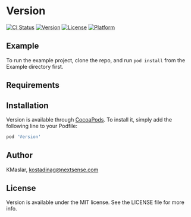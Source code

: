 # Version

[![CI Status](https://img.shields.io/travis/KMaslar/Version.svg?style=flat)](https://travis-ci.org/KMaslar/Version)
[![Version](https://img.shields.io/cocoapods/v/Version.svg?style=flat)](https://cocoapods.org/pods/Version)
[![License](https://img.shields.io/cocoapods/l/Version.svg?style=flat)](https://cocoapods.org/pods/Version)
[![Platform](https://img.shields.io/cocoapods/p/Version.svg?style=flat)](https://cocoapods.org/pods/Version)

## Example

To run the example project, clone the repo, and run `pod install` from the Example directory first.

## Requirements

## Installation

Version is available through [CocoaPods](https://cocoapods.org). To install
it, simply add the following line to your Podfile:

```ruby
pod 'Version'
```

## Author

KMaslar, kostadinag@nextsense.com

## License

Version is available under the MIT license. See the LICENSE file for more info.
